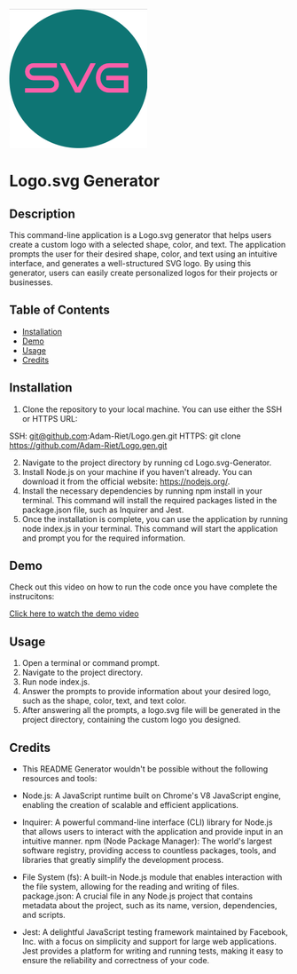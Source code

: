 ![Alt text](https://github.com/Adam-Riet/Logo.gen/blob/main/lib/images/Screenshot%202023-04-28%20at%2012.19.27%20PM.png)

# Logo.svg Generator

## Description
This command-line application is a Logo.svg generator that helps users create a custom logo with a selected shape, color, and text. The application prompts the user for their desired shape, color, and text using an intuitive interface, and generates a well-structured SVG logo. By using this generator, users can easily create personalized logos for their projects or businesses.

## Table of Contents
- [Installation](#installation)
- [Demo](#demo)
- [Usage](#usage)
- [Credits](#credits)

## Installation
1. Clone the repository to your local machine. You can use either the SSH or HTTPS URL:

SSH: git@github.com:Adam-Riet/Logo.gen.git
HTTPS: git clone https://github.com/Adam-Riet/Logo.gen.git

2. Navigate to the project directory by running cd Logo.svg-Generator.
3. Install Node.js on your machine if you haven't already. You can download it from the official website: https://nodejs.org/.
4. Install the necessary dependencies by running npm install in your terminal. This command will install the required packages listed in the package.json file, such as Inquirer and Jest.
5. Once the installation is complete, you can use the application by running node index.js in your terminal. This command will start the application and prompt you for the required information.

## Demo
Check out this video on how to run the code once you have complete the instrucitons:

[Click here to watch the demo video](https://drive.google.com/file/d/1aS0u_gGLw-OiYget2R9zV_tiwCNdCiAh/view?usp=sharing)

## Usage
1. Open a terminal or command prompt.
2. Navigate to the project directory.
3. Run node index.js.
4. Answer the prompts to provide information about your desired logo, such as the shape, color, text, and text color.
5. After answering all the prompts, a logo.svg file will be generated in the project directory, containing the custom logo you designed.

## Credits

* This README Generator wouldn't be possible without the following resources and tools:

* Node.js: A JavaScript runtime built on Chrome's V8 JavaScript engine, enabling the creation of scalable and efficient applications.

* Inquirer: A powerful command-line interface (CLI) library for Node.js that allows users to interact with the application and provide input in an intuitive manner.
npm (Node Package Manager): The world's largest software registry, providing access to countless packages, tools, and libraries that greatly simplify the development process.

* File System (fs): A built-in Node.js module that enables interaction with the file system, allowing for the reading and writing of files.
package.json: A crucial file in any Node.js project that contains metadata about the project, such as its name, version, dependencies, and scripts.

* Jest: A delightful JavaScript testing framework maintained by Facebook, Inc. with a focus on simplicity and support for large web applications. Jest provides a platform for writing and running tests, making it easy to ensure the reliability and correctness of your code.
